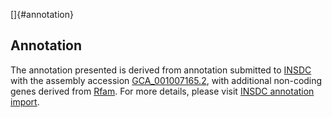 []{#annotation}

Annotation
----------

The annotation presented is derived from annotation submitted to
[INSDC](http://www.insdc.org) with the assembly accession
[GCA\_001007165.2](http://www.ebi.ac.uk/ena/data/view/GCA_001007165.2),
with additional non-coding genes derived from
[Rfam](http://rfam.xfam.org/). For more details, please visit [INSDC
annotation
import](http://ensemblgenomes.org/info/data/insdc_annotation).
